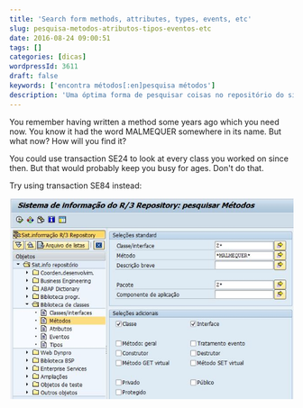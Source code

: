 ```yaml
---
title: 'Search form methods, attributes, types, events, etc'
slug: pesquisa-metodos-atributos-tipos-eventos-etc
date: 2016-08-24 09:00:51
tags: []
categories: [dicas]
wordpressId: 3611
draft: false
keywords: ['encontra métodos[:en]pesquisa métodos']
description: 'Uma óptima forma de pesquisar coisas no repositório do sistema de informação do SAP que te pode ajudar a poupar imenso tempo{:en}Uma '
---
```

You remember having written a method some years ago which you need now. You know it had the word MALMEQUER somewhere in its name. But what now? How will you find it?

You could use transaction SE24 to look at every class you worked on since then. But that would probably keep you busy for ages. Don't do that.

Try using transaction SE84 instead:

[![Transaction SE84][1]][1]

   [1]: images/se84.jpg

